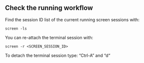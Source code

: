## Check the running workflow

Find the session ID list of the current running screen sessions with:

```
screen -ls
```

You can re-attach the terminal session with:
```
screen -r <SCREEN_SESSION_ID>
```


To detach the terminal session type:
“Ctrl-A” and “d“

